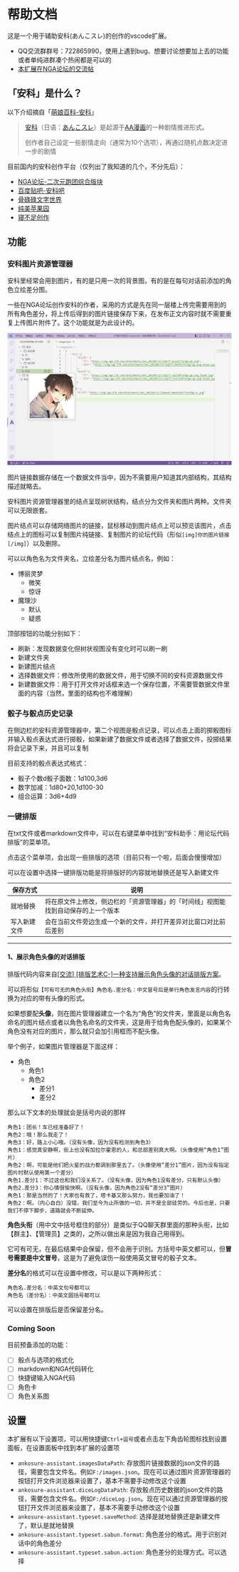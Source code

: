 # 帮助文档

这是一个用于辅助安科(あんこスレ)的创作的vscode扩展。

- QQ交流群群号：722865990，使用上遇到bug、想要讨论想要加上去的功能或者单纯进群凑个热闹都是可以的
- [本扩展在NGA论坛的交流帖](https://nga.178.com/read.php?tid=34766889)

## 「安科」是什么？

以下介绍摘自「[萌娘百科-安科](https://zh.moegirl.org.cn/%E5%AE%89%E7%A7%91)」

> [安科](https://zh.moegirl.org.cn/%E5%AE%89%E7%A7%91)（日语：[あんこスレ](https://yaruo.fandom.com/wiki/%E3%81%82%E3%82%93%E3%81%93%E3%82%B9%E3%83%AC)）是起源于[AA漫画](https://zh.moegirl.org.cn/AA%E6%BC%AB%E7%94%BB)的一种剧情推进形式。
> 
> 创作者自己设定一些剧情走向（通常为10个选项），再通过随机点数决定进一步的剧情

目前国内的安科创作平台（仅列出了我知道的几个，不分先后）：

- [NGA论坛-二次元跑团综合版块](https://nga.178.com/thread.php?fid=784)
- [百度贴吧-安科吧](https://tieba.baidu.com/f?kw=%E5%AE%89%E7%A7%91)
- [骨碌碌文字世界](https://www.gululuworld.com/)
- [纯美苹果园](http://bbs.goddessfantasy.net/bbs)
- [寝不足创作](https://www.qinbuzu.com/)


## 功能

### 安科图片资源管理器

安科里经常会用到图片，有的是只用一次的背景图，有的是在每句对话前添加的角色立绘差分图。

一些在NGA论坛创作安科的作者，采用的方式是先在同一层楼上传完需要用到的所有角色差分，将上传后得到的图片链接保存下来，在发布正文内容时就不需要重复上传图片附件了。这个功能就是为此设计的。

![图片资源管理器示例](images/图片资源管理示例1.png)

图片链接数据存储在一个数据文件当中，因为不需要用户知道其内部结构，其结构描述就略去。

安科图片资源管理器里的结点呈现树状结构，结点分为文件夹和图片两种。文件夹可以无限嵌套。

图片结点可以存储网络图片的链接，鼠标移动到图片结点上可以预览该图片，点击结点上的图标可以复制图片纯链接、复制图片的论坛代码（形似`[img]你的图片链接[/img]`）以及删除。

可以以角色名为文件夹名，立绘差分名为图片结点名，例如：

- 博丽灵梦
  - 微笑
  - 惊讶
- 魔理沙
  - 默认
  - 疑惑

顶部按钮的功能分别如下：

- 刷新：发现数据变化但树状视图没有变化时可以刷一刷
- 新建文件夹
- 新建图片结点
- 选择数据文件：修改所使用的数据文件，用于切换不同的安科资源数据文件
- 新建数据文件：用于打开文件对话框来选一个保存位置，不需要管数据文件里面的内容（当然，里面的结构也不难理解）

### 骰子与骰点历史记录

在侧边栏的安科资源管理器中，第二个视图是骰点记录，可以点击上面的掷骰图标并输入骰点表达式进行掷骰，如果新建了数据文件或者选择了数据文件，投掷结果将会记录下来，并且可以复制

目前支持的骰点表达式格式：

- 骰子个数d骰子面数：1d100,3d6
- 数字加减：1d80+20,1d100-30
- 组合运算：3d6+4d9

### 一键排版

在txt文件或者markdown文件中，可以在右键菜单中找到“安科助手：用论坛代码排版”的菜单项。

点击这个菜单项，会出现一些排版的选项（目前只有一个啦，后面会慢慢增加）

可以在设置中选择一键排版功能是将排版好的内容就地替换还是写入新建文件

| 保存方式     | 说明                                                                               |
| ------------ | ---------------------------------------------------------------------------------- |
| 就地替换     | 将在原文件上修改，侧边栏的「资源管理器」的「时间线」视图能找到自动保存的上一个版本 |
| 写入新建文件 | 会在当前文件旁边生成一个新的文件，并打开差异对比窗口对比前后差别                   |

---


#### 1、展示角色头像的对话排版

排版代码内容来自[[交流] [排版艺术C-]一种支持展示角色头像的对话排版方案](https://nga.178.com/read.php?tid=27497252)。

可以将形似`【可有可无的角色头衔】角色名.差分名：中文冒号后是单行角色发言内容`的行转换为对应的带有头像的形式。

如果想要配**头像**，则在图片管理器建立一个名为“角色”的文件夹，里面是以角色名命名的图片结点或者以角色名命名的文件夹，这是用于给角色配头像的，如果某个角色没有对应的图片，那么就只会加引用框而不配头像。

举个例子，如果图片管理器是下面这样：

- 角色
  - 角色1
  - 角色2
    - 差分1
    - 差分2

那么以下文本的处理就会是括号内说的那样

```
角色1：团长！车已经准备好了！
角色2：哦！那么我走了！
角色3：好，路上小心哦。（没有头像，因为没有检测到角色3）
角色1：感觉真安静啊，街上也没有加拉尔霍恩的人，和总部差别真大啊。（头像使用“角色1”图片）
角色2：啊，可能是他们把火星的战力都调到那里去了。（头像使用“差分1”图片，因为没有指定图片时默认使用第一个差分）
角色1.差分1：不过这也和我们没关系了。（没有头像，因为角色1没有差分，只有默认头像）
角色2.差分3：你心情很愉快啊。（没有头像，因为角色2没有“差分3”图片）
角色1：那是当然的了！大家也有救了，塔卡基又那么努力，我也要加油了！
角色2：啊。（内心自白）没错，我们至今为止所做的一切，并不是全部徒劳的。今后也是，只要我们不停下脚步，道路就会不断延伸。
```

**角色头衔**（用中文中括号框住的部分）是类似于QQ聊天群里面的那种头衔，比如【群主】、【管理员】之类的，之所以做出来是因为我自己用得到。

它可有可无，在最后结果中会保留，但不会用于识别。方括号中英文都可以，但**冒号需要是中文冒号**，这是为了避免误伤一般使用英文冒号的骰子文本。

**差分名**的格式可以在设置中修改，可以是以下两种形式：

```
角色名.差分名：中英文句号都可以
角色名（差分名）：中英文圆括号都可以
```

可以设置在排版后是否保留差分名。




### Coming Soon

目前预备添加的功能：

- [ ] 骰点与选项的格式化
- [ ] markdown和NGA代码转化
- [ ] 快捷键输入NGA代码
- [ ] 角色卡
- [ ] 角色关系图

## 设置

本扩展有以下设置项，可以用快捷键`Ctrl+逗号`或者点击左下角齿轮图标找到设置面板，在设置面板中找到本扩展的设置项

- `ankosure-assistant.imagesDataPath`: 存放图片链接数据的json文件的路径，需要包含文件名。例如`F:/images.json`。现在可以通过图片资源管理器的按钮打开文件浏览器来设置了，基本不需要手动修改这个设置
- `ankosure-assistant.diceLogDataPath`: 存放骰点历史数据的json文件的路径，需要包含文件名。例如`F:/diceLog.json`。现在可以通过资源管理器的按钮打开文件浏览器来设置了，基本不需要手动修改这个设置
- `ankosure-assistant.typeset.saveMethod`: 选择是就地替换还是新建文件了，默认是就地替换
- `ankosure-assistant.typeset.sabun.format`: 角色差分的格式。用于识别对话中的角色差分
- `ankosure-assistant.typeset.sabun.action`: 角色差分的处理方式。可以选择


